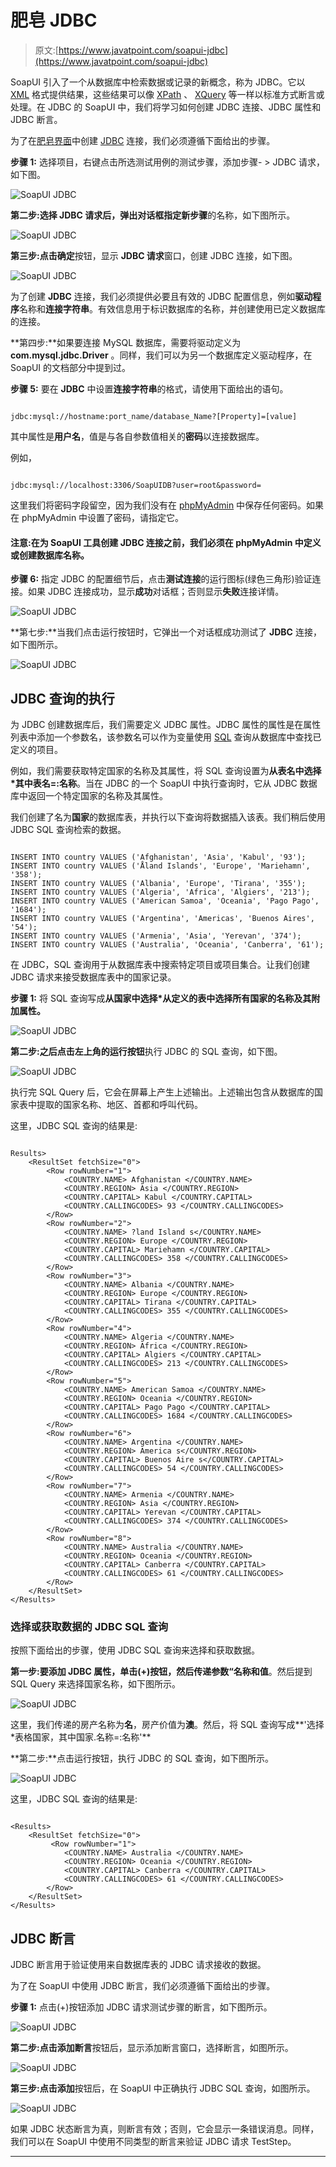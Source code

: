# 肥皂 JDBC

> 原文:[https://www.javatpoint.com/soapui-jdbc](https://www.javatpoint.com/soapui-jdbc)

SoapUI 引入了一个从数据库中检索数据或记录的新概念，称为 JDBC。它以 [XML](https://www.javatpoint.com/xml-tutorial) 格式提供结果，这些结果可以像 [XPath](https://www.javatpoint.com/xpath-tutorial) 、 [XQuery](https://www.javatpoint.com/xquery-tutorial) 等一样以标准方式断言或处理。在 JDBC 的 SoapUI 中，我们将学习如何创建 JDBC 连接、JDBC 属性和 JDBC 断言。

为了在[肥皂界面](https://www.javatpoint.com/soapui)中创建 [JDBC](https://www.javatpoint.com/java-jdbc) 连接，我们必须遵循下面给出的步骤。

**步骤 1:** 选择项目，右键点击所选测试用例的测试步骤，添加步骤- > JDBC 请求，如下图。

![SoapUI JDBC](../Images/11245268ec66874dfcf08e447a337e1c.png)

**第二步:**选择 JDBC 请求后，弹出对话框指定**新步骤**的名称，如下图所示。

![SoapUI JDBC](../Images/f56dee1849af66c723a52081cf883041.png)

**第三步:**点击**确定**按钮，显示 **JDBC 请求**窗口，创建 JDBC 连接，如下图。

![SoapUI JDBC](../Images/bf2ee7e15b6b3f3d4245334b4717e8ac.png)

为了创建 **JDBC** 连接，我们必须提供必要且有效的 JDBC 配置信息，例如**驱动程序**名称和**连接字符串**。有效信息用于标识数据库的名称，并创建使用已定义数据库的连接。

**第四步:**如果要连接 MySQL 数据库，需要将驱动定义为 **com.mysql.jdbc.Driver** 。同样，我们可以为另一个数据库定义驱动程序，在 SoapUI 的文档部分中提到过。

**步骤 5:** 要在 **JDBC** 中设置**连接字符串**的格式，请使用下面给出的语句。

```

jdbc:mysql://hostname:port_name/database_Name?[Property]=[value]

```

其中属性是**用户名**，值是与各自参数值相关的**密码**以连接数据库。

例如，

```

jdbc:mysql://localhost:3306/SoapUIDB?user=root&password=

```

这里我们将密码字段留空，因为我们没有在 [phpMyAdmin](https://www.javatpoint.com/phpmyadmin) 中保存任何密码。如果在 phpMyAdmin 中设置了密码，请指定它。

#### 注意:在为 SoapUI 工具创建 JDBC 连接之前，我们必须在 phpMyAdmin 中定义或创建数据库名称。

**步骤 6:** 指定 JDBC 的配置细节后，点击**测试连接**的运行图标(绿色三角形)验证连接。如果 JDBC 连接成功，显示**成功**对话框；否则显示**失败**连接详情。

![SoapUI JDBC](../Images/a2743bc74c723f4582f1f17ff0e21c3c.png)

**第七步:**当我们点击运行按钮时，它弹出一个对话框成功测试了 **JDBC** 连接，如下图所示。

![SoapUI JDBC](../Images/d19bd426eb61f0a09ef4e58504547f89.png)

## JDBC 查询的执行

为 JDBC 创建数据库后，我们需要定义 JDBC 属性。JDBC 属性的属性是在属性列表中添加一个参数名，该参数名可以作为变量使用 [SQL](https://www.javatpoint.com/sql-tutorial) 查询从数据库中查找已定义的项目。

例如，我们需要获取特定国家的名称及其属性，将 SQL 查询设置为**从表名中选择*其中表名=:名称**。当在 JDBC 的一个 SoapUI 中执行查询时，它从 JDBC 数据库中返回一个特定国家的名称及其属性。

我们创建了名为**国家**的数据库表，并执行以下查询将数据插入该表。我们稍后使用 JDBC SQL 查询检索的数据。

```

INSERT INTO country VALUES ('Afghanistan', 'Asia', 'Kabul', '93');
INSERT INTO country VALUES ('Åland Islands', 'Europe', 'Mariehamn', '358');
INSERT INTO country VALUES ('Albania', 'Europe', 'Tirana', '355');
INSERT INTO country VALUES ('Algeria', 'Africa', 'Algiers', '213');
INSERT INTO country VALUES ('American Samoa', 'Oceania', 'Pago Pago', '1684');
INSERT INTO country VALUES ('Argentina', 'Americas', 'Buenos Aires', '54');
INSERT INTO country VALUES ('Armenia', 'Asia', 'Yerevan', '374');
INSERT INTO country VALUES ('Australia', 'Oceania', 'Canberra', '61');

```

在 JDBC，SQL 查询用于从数据库表中搜索特定项目或项目集合。让我们创建 JDBC 请求来接受数据库表中的国家记录。

**步骤 1:** 将 SQL 查询写成**从国家中选择*从定义的表中选择所有国家的名称及其附加属性。**

![SoapUI JDBC](../Images/c981d17cefaf988993cd009a6b413cfb.png)

**第二步:**之后点击左上角的**运行按钮**执行 JDBC 的 SQL 查询，如下图。

![SoapUI JDBC](../Images/425b629828c5e7eaceaa166df4c91a34.png)

执行完 SQL Query 后，它会在屏幕上产生上述输出。上述输出包含从数据库的国家表中提取的国家名称、地区、首都和呼叫代码。

这里，JDBC SQL 查询的结果是:

```

Results>
    <ResultSet fetchSize="0">
        <Row rowNumber="1">
            <COUNTRY.NAME> Afghanistan </COUNTRY.NAME>
            <COUNTRY.REGION> Asia </COUNTRY.REGION>
            <COUNTRY.CAPITAL> Kabul </COUNTRY.CAPITAL>
            <COUNTRY.CALLINGCODES> 93 </COUNTRY.CALLINGCODES>
        </Row>
        <Row rowNumber="2">
            <COUNTRY.NAME> ?land Island s</COUNTRY.NAME>
            <COUNTRY.REGION> Europe </COUNTRY.REGION>
            <COUNTRY.CAPITAL> Mariehamn </COUNTRY.CAPITAL>
            <COUNTRY.CALLINGCODES> 358 </COUNTRY.CALLINGCODES>
        </Row>
        <Row rowNumber="3">
            <COUNTRY.NAME> Albania </COUNTRY.NAME>
            <COUNTRY.REGION> Europe </COUNTRY.REGION>
            <COUNTRY.CAPITAL> Tirana </COUNTRY.CAPITAL>
            <COUNTRY.CALLINGCODES> 355 </COUNTRY.CALLINGCODES>
        </Row>
        <Row rowNumber="4">
            <COUNTRY.NAME> Algeria </COUNTRY.NAME>
            <COUNTRY.REGION> Africa </COUNTRY.REGION>
            <COUNTRY.CAPITAL> Algiers </COUNTRY.CAPITAL>
            <COUNTRY.CALLINGCODES> 213 </COUNTRY.CALLINGCODES>
        </Row>
        <Row rowNumber="5">
            <COUNTRY.NAME> American Samoa </COUNTRY.NAME>
            <COUNTRY.REGION> Oceania </COUNTRY.REGION>
            <COUNTRY.CAPITAL> Pago Pago </COUNTRY.CAPITAL>
            <COUNTRY.CALLINGCODES> 1684 </COUNTRY.CALLINGCODES>
        </Row>
        <Row rowNumber="6">
            <COUNTRY.NAME> Argentina </COUNTRY.NAME>
            <COUNTRY.REGION> America s</COUNTRY.REGION>
            <COUNTRY.CAPITAL> Buenos Aire s</COUNTRY.CAPITAL>
            <COUNTRY.CALLINGCODES> 54 </COUNTRY.CALLINGCODES>
        </Row>
        <Row rowNumber="7">
            <COUNTRY.NAME> Armenia </COUNTRY.NAME>
            <COUNTRY.REGION> Asia </COUNTRY.REGION>
            <COUNTRY.CAPITAL> Yerevan </COUNTRY.CAPITAL>
            <COUNTRY.CALLINGCODES> 374 </COUNTRY.CALLINGCODES>
        </Row>
        <Row rowNumber="8">
            <COUNTRY.NAME> Australia </COUNTRY.NAME>
            <COUNTRY.REGION> Oceania </COUNTRY.REGION>
            <COUNTRY.CAPITAL> Canberra </COUNTRY.CAPITAL>
            <COUNTRY.CALLINGCODES> 61 </COUNTRY.CALLINGCODES>
        </Row>
    </ResultSet>
</Results>

```

### 选择或获取数据的 JDBC SQL 查询

按照下面给出的步骤，使用 JDBC SQL 查询来选择和获取数据。

**第一步:**要添加 JDBC 属性，单击(+)按钮，然后传递参数“**名称**和**值**。然后提到 SQL Query 来选择国家名称，如下图所示。

![SoapUI JDBC](../Images/dd7c53a7669133cda7c36026161353e5.png)

这里，我们传递的房产名称为**名**，房产价值为**澳**。然后，将 SQL 查询写成**'选择*表格国家，其中国家.名称=:名称'**

**第二步:**点击运行按钮，执行 JDBC 的 SQL 查询，如下图所示。

![SoapUI JDBC](../Images/bd95bba2945fa20325ff69bba6783c4b.png)

这里，JDBC SQL 查询的结果是:

```

<Results>
    <ResultSet fetchSize="0">        
         <Row rowNumber="1">
            <COUNTRY.NAME> Australia </COUNTRY.NAME>
            <COUNTRY.REGION> Oceania </COUNTRY.REGION>
            <COUNTRY.CAPITAL> Canberra </COUNTRY.CAPITAL>
            <COUNTRY.CALLINGCODES> 61 </COUNTRY.CALLINGCODES>
        </Row>
    </ResultSet>
</Results>

```

## JDBC 断言

JDBC 断言用于验证使用来自数据库表的 JDBC 请求接收的数据。

为了在 SoapUI 中使用 JDBC 断言，我们必须遵循下面给出的步骤。

**步骤 1:** 点击(+)按钮添加 JDBC 请求测试步骤的断言，如下图所示。

![SoapUI JDBC](../Images/f2034d145d2b5eb61366262d9c11cc06.png)

**第二步:**点击**添加断言**按钮后，显示添加断言窗口，选择断言，如图所示。

![SoapUI JDBC](../Images/708c24126d9580c513cd750a511c19ba.png)

**第三步:**点击**添加**按钮后，在 SoapUI 中正确执行 JDBC SQL 查询，如图所示。

![SoapUI JDBC](../Images/4c03b5dbe7a4c31e409ed5db33290480.png)

如果 JDBC 状态断言为真，则断言有效；否则，它会显示一条错误消息。同样，我们可以在 SoapUI 中使用不同类型的断言来验证 JDBC 请求 TestStep。

* * *